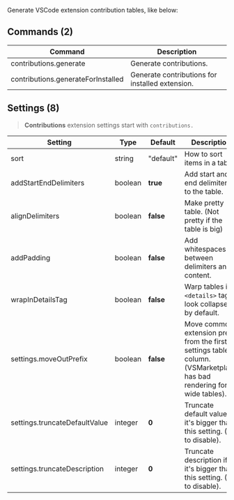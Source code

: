 Generate VSCode extension contribution tables, like below:

## Commands (2)

|Command|Description|
|-|-|
|contributions.generate|Generate contributions.|
|contributions.generateForInstalled|Generate contributions for installed extension.|

## Settings (8)

> **Contributions** extension settings start with `contributions.`

|Setting|Type|Default|Description|
|-|-|-|-|
|sort|string|"default"|How to sort items in a table.|
|addStartEndDelimiters|boolean|**true**|Add start and end delimiters to the table.|
|alignDelimiters|boolean|**false**|Make pretty table. (Not pretty if the table is big)|
|addPadding|boolean|**false**|Add whitespaces between delimiters and content.|
|wrapInDetailsTag|boolean|**false**|Warp tables in `<details>` tag to look collapsed by default.|
|settings.moveOutPrefix|boolean|**false**|Move common extension prefix from the first settings table column. (VSMarketplace has bad rendering for wide tables).|
|settings.truncateDefaultValue|integer|**0**|Truncate default value if it's bigger than this setting. (0 to disable).|
|settings.truncateDescription|integer|**0**|Truncate description if it's bigger than this setting. (0 to disable).|

